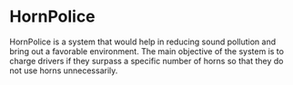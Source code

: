 # HornPolice
HornPolice is a system that would help in reducing sound pollution and bring out a favorable environment. The main objective of the system is to charge drivers if they surpass a specific number of horns so that they do not use horns unnecessarily. 
